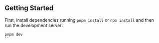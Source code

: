 ## Getting Started

First, install dependencies running `pnpm install` or `npm install` and then run the development server:

```bash
pnpm dev
``

